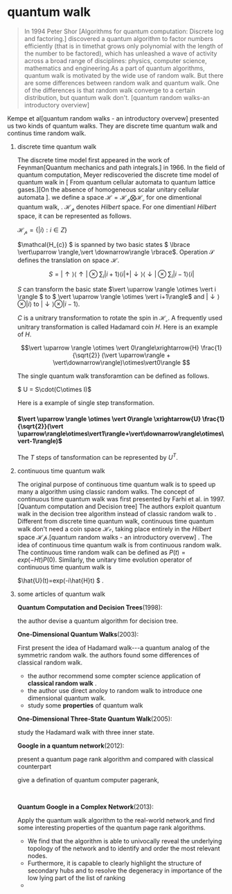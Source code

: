 # quantum walk
> In 1994 Peter Shor [Algorithms for quantum computation: Discrete log and factoring.] discovered a quantum algorithm to factor numbers efficiently (that is in timethat grows only polynomial with the length of the number to be factored), which has unleashed a wave of activity across a broad range of disciplines: physics, computer science, mathematics and engineering.As a part of quantum algorithms, quantum walk is motivated by the wide use of random walk. But there are some differences between random walk and quantum walk. One of the differences is that random walk converge to a certain distribution, but quantum walk don't. [quantum random walks-an introductory overview] 
>
> 



Kempe et al[quantum random walks - an introductory overvew] presented us two kinds of quantum walks. They are discrete time quantum walk and continus time random walk.   

1. discrete time quantum walk

   The discrete time model first appeared in the work of Feynman[Quantum mechanics and
   path integrals.] in 1966. In the field of quantum computation, Meyer rediscoveried the discrete time model of quantum walk in [ From quantum cellular automata to quantum
   lattice gases.][On the absence of homogeneous scalar unitary
   cellular automata ]. we define a space $\mathcal{H}=\mathcal{H_{p}}\bigotimes \mathcal{ H_{c}}$ for one dimentional quantum walk, . $\mathcal{H_{p}}$ denotes _Hilbert_ space.  For one dimentianl _Hilbert_ space, it can be represented as follows.

   $\mathcal{H_{p}}=\lbrace \vert i\rangle : i \in Z\rbrace$

   $\mathcal{H_{c}} $ is spanned by two basic states $ \lbrace \vert\uparrow  \rangle,\vert \downarrow\rangle \rbrace$.  Operation $\mathcal{S}$ defines the translation on space $\mathcal{H}$. 

   $$S =\vert \uparrow\rangle\langle\uparrow\vert\otimes\sum_{i}{\vert i+1\rangle\langle i \vert +\vert\downarrow\rangle\langle \downarrow\vert \otimes\sum_{i}{\vert i-1\rangle}}\langle i \vert$$ 

   $S$ can transform the basic state $\vert \uparrow \rangle \otimes \vert i \rangle $ to $ \vert \uparrow \rangle \otimes \vert i+1\rangle$ and $\vert \downarrow\rangle\otimes \vert i\rangle$ to $\vert \downarrow\rangle\otimes\vert i-1\rangle$. 

   $C$ is a unitrary transformation to rotate the spin in $\mathcal{H_{c}}$.  A frequently used unitrary transformation is called Hadamard coin $H$.  Here is an example of $H$. 

   $$\vert \uparrow \rangle \otimes \vert 0\rangle\xrightarrow{H} \frac{1}{\sqrt{2}} (\vert \uparrow\rangle + \vert\downarrow\rangle)\otimes\vert0\rangle $$

   The single quantum walk transforamtion can be defined as follows.

   $ U = S\cdot(C\otimes I)$

   Here is a example of single step transformation.

   ####  $\vert \uparrow \rangle \otimes \vert 0\rangle \xrightarrow{U} \frac{1}{\sqrt{2}}(\vert \uparrow\rangle\otimes\vert1\rangle+\vert\downarrow\rangle\otimes\vert-1\rangle)$

   The $T$ steps of tansformation can be represented by $U^{T}$. 

2. continuous time quantum walk

   The original purpose of  continuous time quantum walk is  to speed up many a algorithm using classic random walks. The concept of continuous time quantum walk was first presented by Farhi et al. in 1997.[Quantum computation and Decision tree] The authors exploit quantum walk in the decision tree algorithm instead of classic random walk to . Different from discrete time quantum walk, continuous time quantum walk don't need a coin space $\mathcal{Hc}$, taking place entirely in the _Hilbert_ space $\mathcal{Hp}$.[quantum random walks - an introductory overvew] . The idea of continuous time quantum walk is from continuous random walk.  The continuous time random walk can be defined as $P(t) = exp(-Ht)P(0)$. Similarly, the unitary time evolution operator of continuous time quantum walk is 

   $\hat{U}(t)=exp(-i\hat{H}t) $ . 

3. some articles of quantum walk 

   __Quantum Computation and Decision Trees__(1998):

   the author devise a quantum algorithm for decision tree. 

   __One-Dimensional Quantum Walks__(2003):

   First present the idea of Hadamard walk---a quantum analog of the symmetric random walk.  the authors found some differences of classical random walk.  

   - the author recommend some compter science application of  __classical random walk__ .
   - the author use direct anoloy to random walk to introduce one dimensional quantum walk. 
   - study some __properties__ of quantum walk

   __One-Dimensional Three-State Quantum Walk__(2005):

   study the Hadamard walk with three inner state. 

   __Google in a quantum network__(2012):

   present a quantum page rank algorithm and compared with classical counterpart

   give a defination of quantum computer pagerank,

   ​

   __Quantum Google in a Complex Network__(2013):

   Apply the quantum walk algorithm to the real-world network,and find some interesting properties of the quantum page rank algorithms.

   - We find that the algorithm is able to univocally reveal the underlying topology of the network and
     to identify and order the most relevant nodes.
   - Furthermore, it is capable to clearly highlight the structure of
     secondary hubs and to resolve the degeneracy in importance of the low lying part of the list of ranking
   - ​

